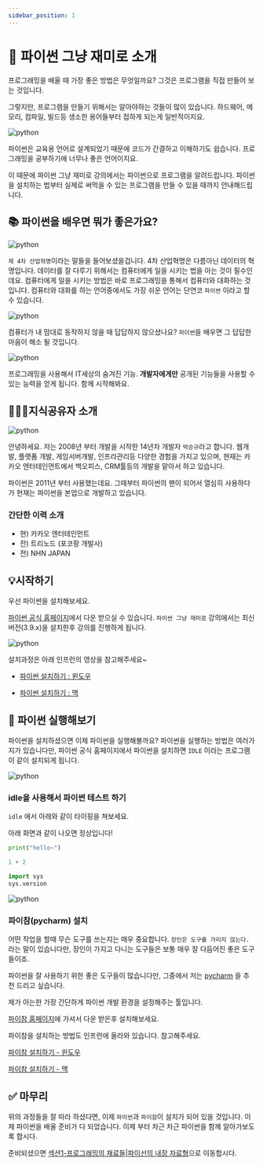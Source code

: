 ```yaml
---
sidebar_position: 1
---
```


# 🚩 파이썬 그냥 재미로 소개

프로그래밍을 배울 때 가장 좋은 방법은 무엇일까요?
그것은 프로그램을 직접 만들어 보는 것입니다.

그렇지만, 프로그램을 만들기 위해서는 알아야하는 것들이 많이 있습니다.
하드웨어, 메모리, 컴파일, 빌드등 생소한 용어들부터 접하게 되는게 일반적이지요.

![python](./assets/image/intro/python.jpg)

파이썬은 교육용 언어로 설계되었기 때문에 코드가 간결하고 이해하기도 쉽습니다.
프로그래밍을 공부하기에 너무나 좋은 언어이지요.

이 때문에 파이썬 그냥 재미로 강의에서는 파이썬으로 프로그램을 알려드립니다.
파이썬을 설치하는 법부터 실제로 써먹을 수 있는 프로그램을 만들 수 있을 때까지 안내해드립니다.

## 📚 파이썬을 배우면 뭐가 좋은가요?

![python](./assets/image/intro/4th_revolution.jpg)

`제 4차 산업혁명`이라는 말들을 들어보셨을겁니다. 4차 산업혁명은 다름아닌 데이터의 혁명입니다. 데이터를 잘 다루기 위해서는 컴퓨터에게 일을 시키는 법을 아는 것이 필수인데요. 컴퓨터에게 일을 시키는 방법은 바로 프로그래밍을 통해서 컴퓨터와 대화하는 것입니다. 컴퓨터와 대화를 하는 언어중에서도 가장 쉬운 언어는 단연코 `파이썬` 이라고 할 수 있습니다.

![python](./assets/image/intro/computer_not_working.png)

컴퓨터가 내 맘대로 동작하지 않을 때 답답하지 않으셨나요? `파이썬`을 배우면 그 답답한 마음이 해소 될 것입니다.

![python](./assets/image/intro/super_power.png)

프로그래밍을 사용해서 IT세상의 숨겨진 기능. **개발자에게만** 공개된
기능들을 사용할 수 있는 능력을 얻게 됩니다. 함께 시작해봐요.

## 👨🏻‍💻지식공유자 소개

![python](./assets/image/intro/profile.jpg)

안녕하세요. 저는 2008년 부터 개발을 시작한 14년차 개발자 `박승규`라고 합니다.
웹개발, 플랫폼 개발, 게임서버개발, 인프라관리등 다양한 경험을 가지고 있으며,
현재는 카카오 엔터테인먼트에서 백오피스, CRM툴등의 개발을 맡아서 하고 있습니다.

파이썬은 2011년 부터 사용했는데요. 그때부터 파이썬의 팬이 되어서 열심히 사용하다가 현재는 파이썬을 본업으로 개발하고 있습니다.

### 간단한 이력 소개

- 현) 카카오 엔터테인먼트
- 전) 트리노드 (포코팡 개발사)
- 전) NHN JAPAN

## 💡시작하기

우선 파이썬을 설치해보세요.

[파이썬 공식 홈페이지](https://www.python.org/downloads/)에서 다운 받으실 수 있습니다. `파이썬 그냥 재미로` 강의에서는 최신버전(3.9.x)을 설치한후 강의를 진행하게 됩니다.

![python](./assets/image/intro/intro1.png)

설치과정은 아래 인프런의 영상을 참고해주세요~

- [파이썬 설치하기 : 윈도우](https://www.inflearn.com/course/%ED%8C%8C%EC%9D%B4%EC%8D%AC-%EA%B7%B8%EB%83%A5-%EC%9E%AC%EB%AF%B8%EB%A1%9C/lecture/60771?tab=curriculum)

- [파이썬 설치하기 : 맥](https://www.inflearn.com/course/%ED%8C%8C%EC%9D%B4%EC%8D%AC-%EA%B7%B8%EB%83%A5-%EC%9E%AC%EB%AF%B8%EB%A1%9C/lecture/60773?tab=curriculum)

## 🐍 파이썬 실행해보기

파이썬을 설치하셨으면 이제 파이썬을 실행해볼까요?
파이썬을 실행하는 방법은 여러가지가 있습니다만, 파이썬 공식 홈페이지에서 파이썬을 설치하면 `IDLE` 이라는 프로그램이 같이 설치되게 됩니다.

![python](./assets/image/intro/idle.png)

### idle을 사용해서 파이썬 테스트 하기

`idle` 에서 아래와 같이 타이핑을 쳐보세요.

아래 화면과 같이 나오면 정상입니다!

```python
print("hello~")

1 + 2

import sys
sys.version
```

![python](./assets/image/intro/idle2.gif)

### 파이참(pycharm) 설치

어떤 작업을 할때 무슨 도구를 쓰는지는 매우 중요합니다. `장인은 도구를 가리지 않는다.` 라는 말이 있습니다만, 장인이 가지고 다니는 도구들은 보통 매우 잘 다듬어진 좋은 도구들이죠.

파이썬을 잘 사용하기 위한 좋은 도구들이 많습니다만, 그중에서 저는 [pycharm](https://www.jetbrains.com/ko-kr/pycharm/download/) 을 추천 드리고 싶습니다.

제가 아는한 가장 간단하게 파이썬 개발 환경을 설정해주는 툴입니다.

[파이참 홈페이지](https://www.jetbrains.com/ko-kr/pycharm/download)에 가셔서 다운 받은후 설치해보세요.

파이참을 설치하는 방법도 인프런에 올라와 있습니다. 참고해주세요.

[파이참 설치하기 - 윈도우](https://www.inflearn.com/course/%ED%8C%8C%EC%9D%B4%EC%8D%AC-%EA%B7%B8%EB%83%A5-%EC%9E%AC%EB%AF%B8%EB%A1%9C/lecture/76288?tab=curriculum)

[파이참 설치하기 - 맥](https://www.inflearn.com/course/%ED%8C%8C%EC%9D%B4%EC%8D%AC-%EA%B7%B8%EB%83%A5-%EC%9E%AC%EB%AF%B8%EB%A1%9C/lecture/62351?tab=curriculum)

## ✅ 마무리

위의 과정들을 잘 따라 하셨다면, 이제 `파이썬`과 `파이참`이 설치가 되어 있을 것입니다.
이제 파이썬을 배울 준비가 다 되었습니다. 이제 부터 차근 차근 파이썬을 함께 알아가보도록 합시다.

준비되셨으면 [섹션1-프로그래밍의 재료들|파이선의 내장 자료형](section1/python-data-type)으로 이동합시다.
